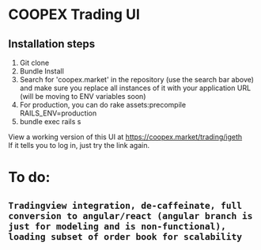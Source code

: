 # COOPEX Trading UI

## Installation steps

1. Git clone
2. Bundle Install
3. Search for 'coopex.market' in the repository (use the search bar above) and make sure you replace all instances of it with your application URL (will be moving to ENV variables soon)
4. For production, you can do rake assets:precompile RAILS_ENV=production
5. bundle exec rails s

View a working version of this UI at https://coopex.market/trading/igeth  
If it tells you to log in, just try the link again.



# To do: 
## `Tradingview integration, de-caffeinate, full conversion to angular/react (angular branch is just for modeling and is non-functional), loading subset of order book for scalability`
